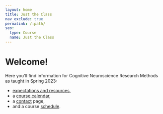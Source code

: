 ```yaml
---
layout: home
title: Just the Class
nav_exclude: true
permalink: /:path/
seo:
  type: Course
  name: Just the Class
---
```


# Welcome!
Here you'll find information for Cognitive Neuroscience Research Methods as taught in Spring 2023: 

- [expectations and resources](about.md),
- a [course calendar](calendar.md),
- a [contact](staff.md) page,
- and a course [schedule](schedule.md).



